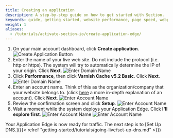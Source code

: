 ```yaml
---
title: Creating an application
description: A step-by-step guide on how to get started with Section.
keywords: guide, getting started, website performance, page speed, webpage speed, website security, content delivery network, CDN
weight: 1
aliases:
  - /tutorials/activate-section-io/create-application-edge/
---
```


1. On your main account dashboard, click **Create application**.
![Create Application Button](/docs/images/screenshots/account/highlight-create-application-button.png)
1. Enter the name of your live web site. Do not include the protocol (i.e. http or https). The system will try to automatically determine the IP of your origin. Click **Next**.
![Enter Domain Name](/docs/images/screenshots/account/highlight-domain-textbox-in-application-create.png)
1. Click **Performance**, then click **Varnish Cache v5.2 Basic**. Click **Next**.
![Enter Domain Name](/docs/images/screenshots/account/highlight-preffered-starting-proxy-in-application-create.png)
1. Enter an account name. Think of this as the organization/company that your website belongs to. (click [here](/docs/topic-guides/account-management/) a more in-depth explanation of an account). Click **Next**.
![Enter Account Name](/docs/images/screenshots/account/highlight-account-name-textbox-in-application-create.png)
1. Review the confirmation screen and click **Setup**.
![Enter Account Name](/docs/images/screenshots/account/create-account-confirmation.png)
1. Wait a moment while the system deploys your Application Edge. Click **I'll explore first**.
![Enter Account Name](/docs/images/screenshots/account/set-up-complete.png)
![Enter Account Name](/docs/images/screenshots/account/new-application-overview.png)

Your Application Edge is now ready for traffic. The next step is to [Set Up DNS.]({{< relref "getting-started/tutorials/going-live/set-up-dns.md" >}})
